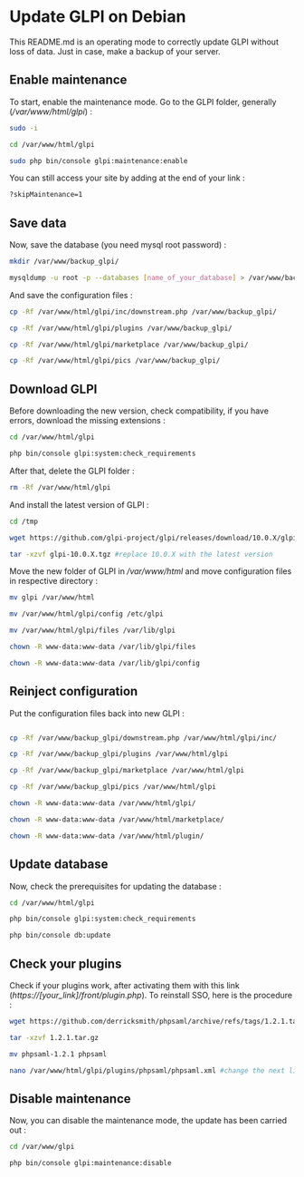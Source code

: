 # Update GLPI on Debian

This README.md is an operating mode to correctly update GLPI without loss of data. Just in case, make a backup of your server.

## Enable maintenance

To start, enable the maintenance mode. Go to the GLPI folder, generally (*/var/www/html/glpi*) :
```bash
sudo -i

cd /var/www/html/glpi

sudo php bin/console glpi:maintenance:enable
```
You can still access your site by adding at the end of your link :
```bash
?skipMaintenance=1
```

## Save data

Now, save the database (you need mysql root password) :
```bash
mkdir /var/www/backup_glpi/

mysqldump -u root -p --databases [name_of_your_database] > /var/www/backup_glpi/backup_db_glpi.sql
```

And save the configuration files :
```bash
cp -Rf /var/www/html/glpi/inc/downstream.php /var/www/backup_glpi/

cp -Rf /var/www/html/glpi/plugins /var/www/backup_glpi/

cp -Rf /var/www/html/glpi/marketplace /var/www/backup_glpi/

cp -Rf /var/www/html/glpi/pics /var/www/backup_glpi/
```

## Download GLPI

Before downloading the new version, check compatibility, if you have errors, download the missing extensions : 
```bash
cd /var/www/html/glpi

php bin/console glpi:system:check_requirements
```

After that, delete the GLPI folder :
```bash
rm -Rf /var/www/html/glpi
```

And install the latest version of GLPI :
```bash
cd /tmp

wget https://github.com/glpi-project/glpi/releases/download/10.0.X/glpi-10.0.X.tgz #replace 10.0.X with the latest version

tar -xzvf glpi-10.0.X.tgz #replace 10.0.X with the latest version
```

Move the new folder of GLPI in */var/www/html* and move configuration files in respective directory :
```bash
mv glpi /var/www/html

mv /var/www/html/glpi/config /etc/glpi

mv /var/www/html/glpi/files /var/lib/glpi

chown -R www-data:www-data /var/lib/glpi/files

chown -R www-data:www-data /var/lib/glpi/config
```

## Reinject configuration

Put the configuration files back into new GLPI :
```bash

cp -Rf /var/www/backup_glpi/downstream.php /var/www/html/glpi/inc/

cp -Rf /var/www/backup_glpi/plugins /var/www/html/glpi 

cp -Rf /var/www/backup_glpi/marketplace /var/www/html/glpi

cp -Rf /var/www/backup_glpi/pics /var/www/html/glpi

chown -R www-data:www-data /var/www/html/glpi/

chown -R www-data:www-data /var/www/html/marketplace/

chown -R www-data:www-data /var/www/html/plugin/
```

## Update database

Now, check the prerequisites for updating the database :
```bash
cd /var/www/html/glpi

php bin/console glpi:system:check_requirements

php bin/console db:update
```

## Check your plugins

Check if your plugins work, after activating them with this link (*https://[your_link]/front/plugin.php*). To reinstall SSO, here is the procedure :
```bash
wget https://github.com/derricksmith/phpsaml/archive/refs/tags/1.2.1.tar.gz

tar -xzvf 1.2.1.tar.gz

mv phpsaml-1.2.1 phpsaml

nano /var/www/html/glpi/plugins/phpsaml/phpsaml.xml #change the next line by your version: <compatibility>~10.0.X</compatibility>
```
## Disable maintenance

Now, you can disable the maintenance mode, the update has been carried out :
```bash
cd /var/www/glpi

php bin/console glpi:maintenance:disable
```
